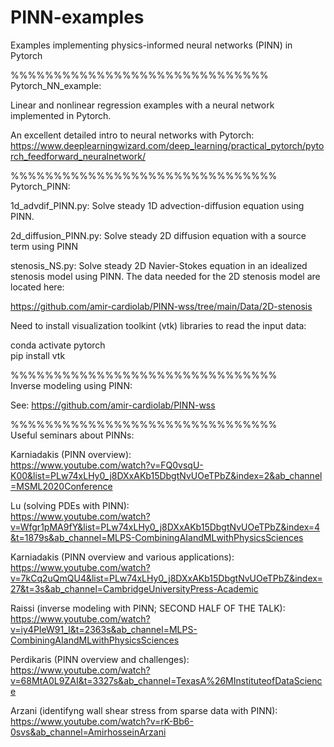 # PINN-examples
Examples implementing physics-informed neural networks (PINN) in Pytorch

%%%%%%%%%%%%%%%%%%%%%%%%%%%%%% \
Pytorch_NN_example: 

Linear and nonlinear regression examples with a neural network implemented in Pytorch.

An excellent detailed intro to neural networks with Pytorch:
https://www.deeplearningwizard.com/deep_learning/practical_pytorch/pytorch_feedforward_neuralnetwork/

%%%%%%%%%%%%%%%%%%%%%%%%%%%%%%% \
Pytorch_PINN: 

1d_advdif_PINN.py:  Solve steady 1D advection-diffusion equation using PINN. 

2d_diffusion_PINN.py: Solve steady 2D diffusion equation with a source term using PINN

stenosis_NS.py: Solve steady 2D Navier-Stokes equation in an idealized stenosis model using PINN.
The data needed for the 2D stenosis model are located here:

https://github.com/amir-cardiolab/PINN-wss/tree/main/Data/2D-stenosis

Need to install visualization toolkint (vtk) libraries to read the input data:

conda activate pytorch \
pip install vtk

%%%%%%%%%%%%%%%%%%%%%%%%%%%%%%% \
Inverse modeling using PINN: 

See:
https://github.com/amir-cardiolab/PINN-wss

%%%%%%%%%%%%%%%%%%%%%%%%%%%%%%% \
Useful seminars about PINNs:

Karniadakis (PINN overview):\
https://www.youtube.com/watch?v=FQ0vsqU-K00&list=PLw74xLHy0_j8DXxAKb15DbgtNvUOeTPbZ&index=2&ab_channel=MSML2020Conference

Lu (solving PDEs with PINN):\
https://www.youtube.com/watch?v=Wfgr1pMA9fY&list=PLw74xLHy0_j8DXxAKb15DbgtNvUOeTPbZ&index=4&t=1879s&ab_channel=MLPS-CombiningAIandMLwithPhysicsSciences

Karniadakis (PINN overview and various applications):\
https://www.youtube.com/watch?v=7kCq2uQmQU4&list=PLw74xLHy0_j8DXxAKb15DbgtNvUOeTPbZ&index=27&t=3s&ab_channel=CambridgeUniversityPress-Academic

Raissi (inverse modeling with PINN;  SECOND HALF OF THE TALK):\
https://www.youtube.com/watch?v=iy4PIeW91_I&t=2363s&ab_channel=MLPS-CombiningAIandMLwithPhysicsSciences

Perdikaris (PINN overview and challenges):\
https://www.youtube.com/watch?v=68MtA0L9ZAI&t=3327s&ab_channel=TexasA%26MInstituteofDataScience

Arzani (identifyng wall shear stress from sparse data with PINN):\
https://www.youtube.com/watch?v=rK-Bb6-0svs&ab_channel=AmirhosseinArzani






